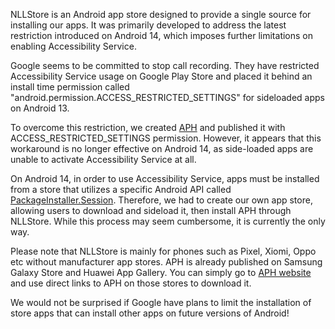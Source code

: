 NLLStore is an Android app store designed to provide a single source for installing our apps. It was primarily developed to address the latest restriction introduced on Android 14, which imposes further limitations on enabling Accessibility Service. 


Google seems to be committed to stop call recording. They have restricted Accessibility Service usage on Google Play Store and placed it behind an install time permission called "android.permission.ACCESS\_RESTRICTED\_SETTINGS" for sideloaded apps on Android 13.

To overcome this restriction, we created [APH](https://acr.app/) and published it with ACCESS\_RESTRICTED\_SETTINGS permission. However, it appears that this workaround is no longer effective on Android 14, as side-loaded apps are unable to activate Accessibility Service at all.

On Android 14, in order to use Accessibility Service, apps must be installed from a store that utilizes a specific Android API called [PackageInstaller.Session](https://developer.android.com/reference/android/content/pm/PackageInstaller.Session). Therefore, we had to create our own app store, allowing users to download and sideload it, then install APH through NLLStore. While this process may seem cumbersome, it is currently the only way.

Please note that NLLStore is mainly for phones such as Pixel, Xiomi, Oppo etc without manufacturer app stores. APH is already published on Samsung Galaxy Store and Huawei App Gallery. You can simply go to [APH website](https://acr.app/) and use direct links to APH on those stores to download it.

We would not be surprised if Google have plans to limit the installation of store apps that can install other apps on future versions of Android!
